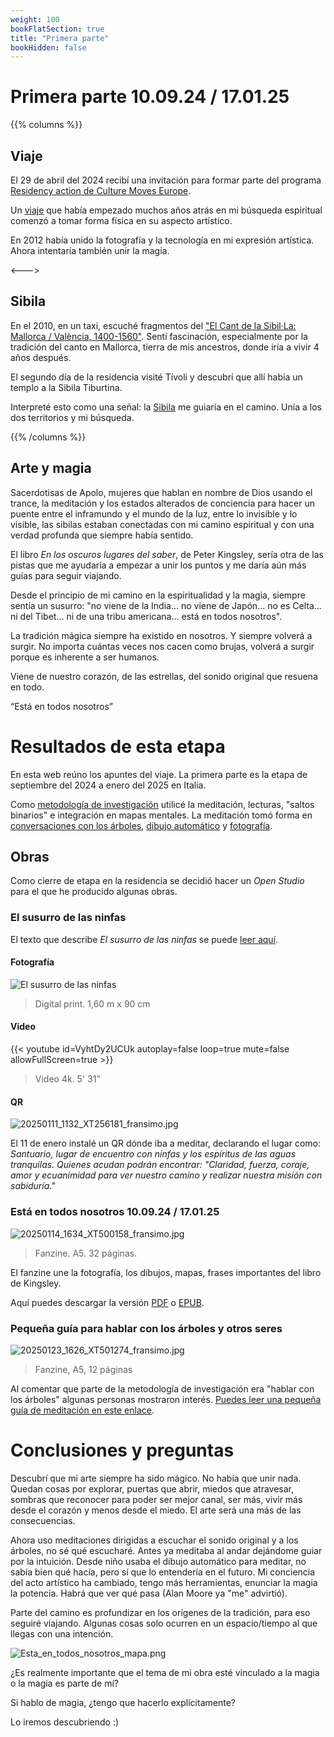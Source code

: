 ```yaml
---
weight: 100
bookFlatSection: true
title: "Primera parte"
bookHidden: false
---
```


# Primera parte 10.09.24 / 17.01.25

{{% columns %}}
## Viaje

El 29 de abril del 2024 recibí una invitación para formar parte del programa [Residency action de Culture Moves Europe](https://culture.ec.europa.eu/creative-europe/creative-europe-culture-strand/culture-moves-europe).

Un [viaje](/docs/first-part/journey) que había empezado muchos años atrás en mi búsqueda espiritual comenzó a tomar forma física en su aspecto artístico.

En 2012 había unido la fotografía y la tecnología en mi expresión artística. Ahora intentaría también unir la magia. 

<--->

## Sibila

En el 2010, en un taxi, escuché fragmentos del 
["El Cant de la Sibil·La: Mallorca / València, 1400-1560"](https://open.spotify.com/album/225ndLEKqu767DbpRzKsia?si=2gp0nXf-SCKSPgQCK-rHNw). 
Sentí fascinación, especialmente por la tradición del canto en Mallorca, tierra de mis ancestros, donde iría a vivir 4 años después.

El segundo día de la residencia visité Tívoli y descubrí que allí había un templo a la Sibila Tiburtina.

Interpreté esto como una señal: la [Sibila](/docs/sibyl) me guiaría en el camino. Unía a los dos territorios y
mi búsqueda.  

{{% /columns %}}

## Arte y magia

Sacerdotisas de Apolo, mujeres que hablan en nombre de Dios usando el trance, la meditación y 
los estados alterados de conciencia para hacer un puente entre el inframundo y el mundo de la luz, 
entre lo invisible y lo visible, las sibilas estaban conectadas con mi camino espiritual y con una
verdad profunda que siempre había sentido.

El libro _En los oscuros lugares del saber_, de Peter Kingsley, sería otra de las pistas que me ayudaría a empezar a unir 
los puntos y me daría aún más guías para seguir viajando.

Desde el principio de mi camino en la espiritualidad y la magia, siempre sentía un susurro: "no viene de la India... 
no viene de Japón... no es Celta... ni del Tibet... ni de una tribu americana... está en todos nosotros".

La tradición mágica siempre ha existido en nosotros. Y siempre volverá a surgir. No importa cuántas veces nos cacen 
como brujas, volverá a surgir porque es inherente a ser humanos.

Viene de nuestro corazón, de las estrellas, del sonido original que resuena en todo.

“Está en todos nosotros”

# Resultados de esta etapa

En esta web reúno los apuntes del viaje. La primera parte es la etapa de septiembre del 2024 a enero del 2025 en Italia.

Como [metodología de investigación](/docs/first-part/methodology) utilicé la meditación, lecturas, "saltos binarios" e integración en mapas mentales.
La meditación tomó forma en [conversaciones con los árboles](/docs/first-part/talking_with_the_trees), [dibujo automático](/docs/first-part/drawing) y [fotografía](/docs/first-part/photography).

## Obras 
Como cierre de etapa en la residencia se decidió hacer un _Open Studio_ para el que he producido algunas obras.

### El susurro de las ninfas

El texto que describe _El susurro de las ninfas_ se puede [leer aquí](/docs/first-part/sanctuary).

#### Fotografía

![El susurro de las ninfas](/images/X1V45282-Enhanced-SR.jpg)


> Digital print. 1,60 m x 90 cm


#### Video

{{< youtube id=VyhtDy2UCUk autoplay=false loop=true mute=false allowFullScreen=true >}}

> Video 4k. 5' 31"

#### QR

![20250111_1132_XT256181_fransimo.jpg](/images/20250111_1132_XT256181_fransimo.jpg)

El 11 de enero instalé un QR dónde iba a meditar, declarando el lugar como: _Santuario, lugar de encuentro con ninfas y los espíritus de las aguas tranquilas.
Quienes acudan podrán encontrar: "Claridad, fuerza, coraje, amor y ecuanimidad para ver nuestro camino y realizar nuestra misión con sabiduría."_


### Está en todos nosotros 10.09.24 / 17.01.25

![20250114_1634_XT500158_fransimo.jpg](/images/20250114_1634_XT500158_fransimo.jpg)

> Fanzine. A5. 32 páginas.

El fanzine une la fotografía, los dibujos, mapas, frases importantes del libro de Kingsley.

Aquí puedes descargar la versión [PDF](/fanzine/Esta_en_todos_nosotros_es.pdf) o [EPUB](/fanzine/Esta_en_todos_nosotros.epub).

### Pequeña guía para hablar con los árboles y otros seres

![20250123_1626_XT501274_fransimo.jpg](/images/20250123_1626_XT501274_fransimo.jpg)

> Fanzine, A5, 12 páginas


Al comentar que parte de la metodología de investigación era "hablar con los árboles" algunas personas mostraron 
interés. [Puedes leer una pequeña guía de meditación en este enlace](/docs/first-part/talking_with_the_trees).

# Conclusiones y preguntas 

Descubrí que mi arte siempre ha sido mágico. No había que unir nada. Quedan cosas por explorar, puertas que abrir, miedos que 
atravesar, sombras que reconocer para poder ser mejor canal, ser más, vivir más desde el corazón y 
menos desde el miedo. El arte será una más de las consecuencias. 

Ahora uso meditaciones dirigidas a escuchar el sonido original y a los árboles, no sé qué escucharé. Antes ya
meditaba al andar dejándome guiar por la intuición. Desde niño usaba el dibujo automático para meditar, no sabía bien 
qué hacía, pero sí que lo entendería en el futuro.
Mi conciencia del acto artístico ha cambiado, tengo más herramientas, enunciar la magia la potencia. Habrá que ver 
qué pasa (Alan Moore ya "me" advirtió).

Parte del camino es profundizar en los orígenes de la tradición, para eso seguiré viajando. Algunas cosas solo ocurren 
en un espacio/tiempo al que llegas con una intención.

![Esta_en_todos_nosotros_mapa.png](/map/Esta_en_todos_nosotros_mapa.png)

¿Es realmente importante que el tema de mi obra esté vinculado a la magia o la magia es parte de mí?

Si hablo de magia, ¿tengo que hacerlo explícitamente? 

Lo iremos descubriendo :)
